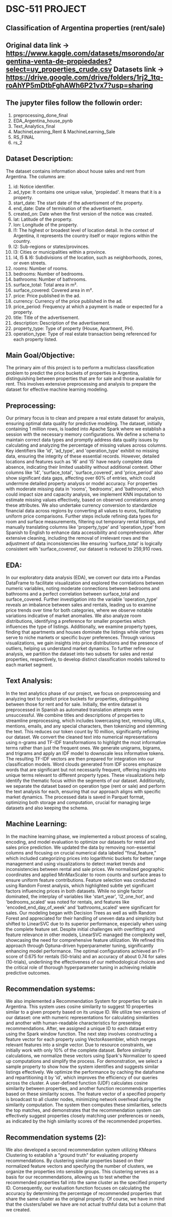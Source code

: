 # DSC-511 PROJECT
## Classification of Argentina properties (rent/sale)

Original data link -> https://www.kaggle.com/datasets/msorondo/argentina-venta-de-propiedades?select=uy_properties_crude.csv
Datasets link -> https://drive.google.com/drive/folders/1rj2_1tq-roAhYP5mDtbFghAWh6P21vx7?usp=sharing
----------------------------------------------------------------------------------------------------------------------------------

The jupyter files follow the followin order:
--------------------------------------------
1. preprocessing_done_final
2. EDA_Argentina_house_pynb
3. Text_Analytics_final
4. MachineLearning_Rent & MachineLearning_Sale
5. RS_FINAL
6. rs_2

Dataset Description:
--------------------
The dataset contains information about house sales and rent from Argentina. The columns are:
1. id: Notice identifier.
2. ad_type: It contains one unique value, 'propiedad'. It means that it is a property.
3. start_date: The start date of the advertisment of the property.
4. end_date: Date of termination of the advertisement.
5. created_on: Date when the first version of the notice was created.
6. lat: Latitude of the property.
7. lon: Longitude of the property.
8. l1: The highest or broadest level of location detail. In the context of Argentina, it represents the country itself or major regions within the country.
9. l2: Sub-regions or states/provinces.
10. l3: Cities or municipalities within a province.
11. l4, l5 & l6: Subdivisions of the location, such as neighborhoods, zones, or even streets.
12. rooms: Number of rooms.
13. bedrooms: Number of bedrooms.
14. bathrooms: Number of bathrooms.
15. surface_total: Total area in m².
16. surface_covered: Covered area in m².
17. price: Price published in the ad.
18. currency: Currency of the price published in the ad.
19. price_period: Frequency at which a payment is made or expected for a property.
20. title: Title of the advertisement.
21. description: Description of the advertisement.
22. property_type: Type of property (House, Apartment, PH).
23. operation_type: Type of real estate transaction being referenced for each property listed.

Main Goal/Objective:
--------------------
The primary aim of this project is to perform a multiclass classification problem to predict the price buckets of properties in Argentina, distinguishing between properties that are for sale and those available for rent. This involves extensive preprocessing and analysis to prepare the dataset for effective machine learning modeling.

Preprocessing:
--------------
Our primary focus is to clean and prepare a real estate dataset for analysis, ensuring optimal data quality for predictive modeling. The dataset, initially containing 1 million rows, is loaded into Apache Spark where we establish a session with the necessary memory configurations. We define a schema to maintain correct data types and promptly address data quality issues by calculating and analyzing the percentage of missing values across columns. Key identifiers like 'id', 'ad_type', and 'operation_type' exhibit no missing data, ensuring the integrity of these essential records. However, detailed locations and features such as 'l6' and 'l5' have nearly complete data absence, indicating their limited usability without additional context. Other columns like 'l4', 'surface_total', 'surface_covered', and 'price_period' also show significant data gaps, affecting over 60% of entries, which could undermine detailed property analysis or model accuracy. For properties with moderate missing data in 'rooms', 'bedrooms', and 'bathrooms', which could impact size and capacity analysis, we implement KNN imputation to estimate missing values effectively, based on observed correlations among these attributes. We also undertake currency conversion to standardize financial data across regions by converting all values to euros, facilitating uniform price comparisons. Further steps include refining data types for room and surface measurements, filtering out temporary rental listings, and manually translating columns like 'property_type' and 'operation_type' from Spanish to English to enhance data accessibility and comprehension. After extensive cleaning, including the removal of irrelevant rows and the adjustment of data inconsistencies like ensuring 'surface_total' is logically consistent with 'surface_covered', our dataset is reduced to 259,910 rows. 

EDA:
----
In our exploratory data analysis (EDA), we convert our data into a Pandas DataFrame to facilitate visualization and explored the correlations between numeric variables, noting moderate connections between bedrooms and bathrooms and a perfect correlation between surface_total and surface_covered. Further investigation into the variable 'operation_type' reveals an imbalance between sales and rentals, leading us to examine price trends over time for both categories, where we observe notable variations indicative of market anomalies. We also analyze room distributions, identifying a preference for smaller properties which influences the type of listings. Additionally, we examine property types, finding that apartments and houses dominate the listings while other types serve to niche markets or specific buyer preferences. Through various visualizations, we gain insights into price distributions and the presence of outliers, helping us understand market dynamics. To further refine our analysis, we partition the dataset into two subsets for sales and rental properties, respectively, to develop distinct classification models tailored to each market segment.

Text Analysis:
---------------
In the text analytics phase of our project, we focus on preprocessing and analyzing text to predict price buckets for properties, distinguishing between those for rent and for sale. Initially, the entire dataset is preprocessed in Spanish as automated translation attempts were unsuccessful. We combine titles and descriptions of properties to streamline preprocessing, which includes lowercasing text, removing URLs, mentions, emails, and any special characters, then tokenizing and stemming the text. This reduces our token count by 10 million, significantly refining our dataset. We convert the cleaned text into numerical representations using n-grams and TF-IDF transformations to highlight the most informative terms rather than just the frequent ones. We generate unigrams, bigrams, and trigrams and apply an IDF model to downscale less informative tokens. The resulting TF-IDF vectors are then prepared for integration into our classification models. Word clouds generated from IDF scores emphasize words that are significant but not necessarily frequent, offering insights into unique terms relevant to different property types. These visualizations help identify the thematic focus within the segments of our dataset. Additionally, we separate the dataset based on operation type (rent or sale) and perform the text analysis for each, ensuring that our approach aligns with specific market dynamics. The processed data is saved in Parquet format, optimizing both storage and computation, crucial for managing large datasets and also keeping the schema.

Machine Learning:
-----------------
In the machine learning phase, we implemented a robust process of scaling, encoding, and model evaluation to optimize our datasets for rental and sales price prediction. We updated the data by removing non-essential columns and focusing on crucial numerical data labeled "final_feature," which included categorizing prices into logarithmic buckets for better range management and using visualizations to detect market trends and inconsistencies between rental and sale prices. We normalized geographic coordinates and applied MinMaxScaler to room counts and surface areas to ensure uniform feature contributions. Feature selection was conducted using Random Forest analysis, which highlighted subtle yet significant factors influencing prices in both datasets. While no single factor dominated, the interplay of variables like 'start_year', 'l2_one_hot', and 'bedrooms_scaled' was noted for rentals, and features like 'encoded_end_day_of_week' and 'bathrooms_scaled' were significant for sales. Our modeling began with Decision Trees as well as with Random Forest and appreciated for their handling of uneven data and simplicity but shifted to LinearSVC due to its superior performance, especially when using the complete feature set. Despite initial challenges with overfitting and feature relevance in other models, LinearSVC managed the complexity well, showcasing the need for comprehensive feature utilization. We refined this approach through Optuna-driven hyperparameter tuning, significantly enhancing model performance. The optimal configurations achieved an F1-score of 0.675 for rentals (50-trials) and an accuracy of about 0.74 for sales (10-trials), underlining the effectiveness of our methodological choices and the critical role of thorough hyperparameter tuning in achieving reliable predictive outcomes.

Recommendation systems:
-----------------------
We also implemented a Recommendation System for properties for sale in Argentina. This system uses cosine similarity to suggest 10 properties similar to a given property based on its unique ID. We utilize two versions of our dataset: one with numeric representations for calculating similarities and another with human-readable characteristics for presenting recommendations. After, we assigned a unique ID to each dataset entry using the Spark window function. The next step involves constructing a feature vector for each property using VectorAssembler, which merges relevant features into a single vector. Due to resource constraints, we initially work with only 10% of the complete dataset. Before similarity calculations, we normalize these vectors using Spark's Normalizer to speed up computations and simplify the process. For demonstration, we select a sample property to show how the system identifies and suggests similar listings effectively. We optimize the performance by caching the dataframe and repartitioning it by 'id', which improves the efficiency of our queries across the cluster. A user-defined function (UDF) calculates cosine similarity between properties, and another function recommends properties based on these similarity scores. The feature vector of a specified property is broadcast to all cluster nodes, minimizing network overhead during the similarity computation. The system then computes these similarities, selects the top matches, and demonstrates that the recommendation system can effectively suggest properties closely matching user preferences or needs, as indicated by the high similarity scores of the recommended properties. 

Recommendation systems (2):
---------------------------
We also developed a second recommendation system utilizing KMeans Clustering to establish a "ground truth" for evaluating property recommendations. By clustering similar properties based on their normalized feature vectors and specifying the number of clusters, we organize the properties into sensible groups. This clustering serves as a basis for our recommendations, allowing us to test whether the recommended properties fall into the same cluster as the specified property ID. Consequently, our evaluation function focuses on calculating the accuracy by determining the percentage of recommended properties that share the same cluster as the original property. Of course, we have in mind that the clusters/label we have are not actual truthful data but a column that we created.

